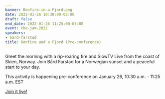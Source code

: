 ```yaml
---
banner: Bonfire-in-a-Fjord.png
date: 2022-01-26 10:30:00-05:00
draft: false
end_date: 2022-01-26 11:25:00-05:00
event: the-jam-2022
speakers:
- bard-farstad
title: Bonfire and a Fjord (Pre-conference)
---
```



Greet the morning with a rip-roaring fire and SlowTV Live from the coast of Skien, Norway. Join Bård Farstad for a Norwegian sunset and a peaceful start to your day.

This activity is happening pre-conference on January 26, 10:30 a.m. - 11:25 a.m. EST

[Join it live!](https://youtu.be/TG0pZnTEWbI?utm_source=conference&utm_medium=post&utm_campaign=activation&utm_id=thejamdev)
